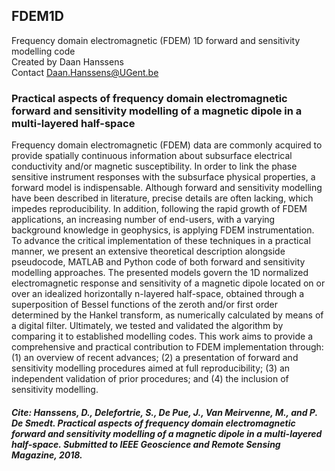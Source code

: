 ## FDEM1D
Frequency domain electromagnetic (FDEM) 1D forward and sensitivity modelling code  
Created by Daan Hanssens  
Contact Daan.Hanssens@UGent.be  
  
### Practical aspects of frequency domain electromagnetic forward and sensitivity modelling of a magnetic dipole in a multi-layered half-space
Frequency domain electromagnetic (FDEM) data are commonly acquired to provide spatially continuous information about subsurface electrical conductivity and/or magnetic susceptibility. In order to link the phase sensitive instrument responses with the subsurface physical properties, a forward model is indispensable. Although forward and sensitivity modelling have been described in literature, precise details are often lacking, which impedes reproducibility. In addition, following the rapid growth of FDEM applications, an increasing number of end-users, with a varying background knowledge in geophysics, is applying FDEM instrumentation. To advance the critical implementation of these techniques in a practical manner, we present an extensive theoretical description alongside pseudocode, MATLAB and Python code of both forward and sensitivity modelling approaches. The presented models govern the 1D normalized electromagnetic response and sensitivity of a magnetic dipole located on or over an idealized horizontally n-layered half-space, obtained through a superposition of Bessel functions of the zeroth and/or first order determined by the Hankel transform, as numerically calculated by means of a digital filter. Ultimately, we tested and validated the algorithm by comparing it to established modelling codes. This work aims to provide a comprehensive and practical contribution to FDEM implementation through: (1) an overview of recent advances; (2) a presentation of forward and sensitivity modelling procedures aimed at full reproducibility; (3) an independent validation of prior procedures; and (4) the inclusion of sensitivity modelling.  
##### Cite: Hanssens, D., Delefortrie, S., De Pue, J., Van Meirvenne, M., and P. De Smedt. Practical aspects of frequency domain electromagnetic forward and sensitivity modelling of a magnetic dipole in a multi-layered half-space. Submitted to IEEE Geoscience and Remote Sensing Magazine, 2018.
